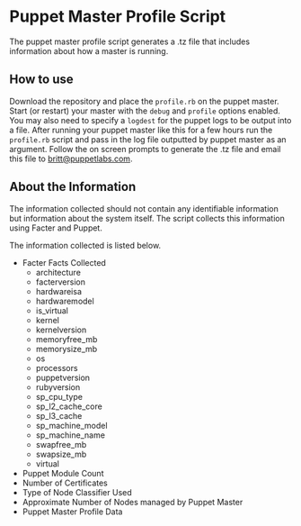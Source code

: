 Puppet Master Profile Script
============================

The puppet master profile script generates a .tz file that includes information
about how a master is running.

How to use
----------

Download the repository and place the `profile.rb` on the puppet master. Start
(or restart) your master with the `debug` and `profile` options enabled. You may
also need to specify a `logdest` for the puppet logs to be output into a file.
After running your puppet master like this for a few hours run the `profile.rb`
script and pass in the log file outputted by puppet master as an argument. Follow
the on screen prompts to generate the .tz file and email this file to
[britt@puppetlabs.com](mailto:britt@puppetlabs.com).

About the Information
---------------------

The information collected should not contain any identifiable information but
information about the system itself. The script collects this information using
Facter and Puppet.

The information collected is listed below.

  - Facter Facts Collected
    - architecture
    - facterversion
    - hardwareisa
    - hardwaremodel
    - is_virtual
    - kernel
    - kernelversion
    - memoryfree_mb
    - memorysize_mb
    - os
    - processors
    - puppetversion
    - rubyversion
    - sp_cpu_type
    - sp_l2_cache_core
    - sp_l3_cache
    - sp_machine_model
    - sp_machine_name
    - swapfree_mb
    - swapsize_mb
    - virtual
  - Puppet Module Count
  - Number of Certificates
  - Type of Node Classifier Used
  - Approximate Number of Nodes managed by Puppet Master
  - Puppet Master Profile Data
